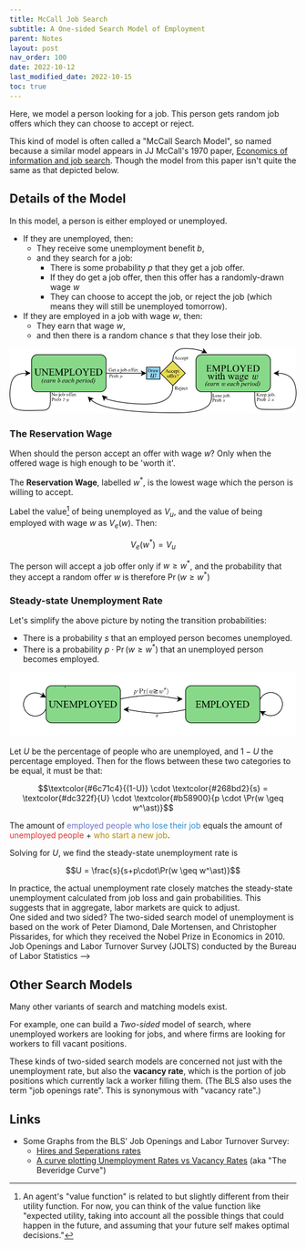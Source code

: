 ```yaml
---
title: McCall Job Search
subtitle: A One-sided Search Model of Employment
parent: Notes
layout: post
nav_order: 100
date: 2022-10-12
last_modified_date: 2022-10-15
toc: true
---
```


<!--

grand_parent: Notes

## Definitions

Amply Covered in https://www.rmwinslow.com/3102/measurement-labor.html
Well, maybe not the vacancy rate



vacancy rate, the participation rate, and the employment/popula-
tion ratio.
-->



<!--

## Motivating Facts


FROM BOOK
- unemployment rate is a countercyclical variable
- from the late 1960s until the mid-1980s there was a trend increase in the unemployment rate, and there was a trend decrease from the mid-1980s until the recession of 2008– 2009.
- LFPR up then slightly down for women, steady decline for men
- the labor force participation rate is much less cyclically variable than is the employment/population ratio. During a recession, workers who lose their jobs tend to search for other jobs and remain in the labor force as unemployed, rather than leave the labor force. 





## Simple Model of Job Search



In Adv Labor (ECON 4538), Textbook is ars Ljungqvist and Thomas Sargent, Recursive Macroeconomic Theory (3rd edition)

Week 2
 Introduction of Search Models of the Labor Market
  LS ch 6
  "The chapter studies ideas introduced in two important papers by McCall (1970) and Jovanovic (1979a). These
papers differ in the search technologies with which they confront an unemployed
worker.1 We also study a related model of occupational choice by Neal (1999).
"


Week 14
 Equilibrium Search and Matching (if time permits)
 Mortensen & Pissarides (1994)

(Similar to two-sided model in Williamson)

-->





Here, we model a person looking for a job. 
This person gets random job offers which they can choose to accept or reject. 

<aside markdown="block">
This kind of model is often called a "McCall Search Model", so named because a similar model appears in JJ McCall's 1970 paper, 
<a href="https://educnet.enpc.fr/pluginfile.php/29349/mod_resource/content/1/Mc%20Call_1970.pdf">Economics of information and job search</a>.
Though the model from this paper isn't quite the same as that depicted below.
</aside>


## Details of the Model


In this model, a person is either employed or unemployed.
- If they are unemployed, then:
    - They receive some unemployment benefit $b$,
    - and they search for a job:
        - There is some probability $p$ that they get a job offer.
        - If they do get a job offer, then this offer has a randomly-drawn wage $w$
        - They can choose to accept the job, or reject the job (which means they will still be unemployed tomorrow).
- If they are employed in a job with wage $w$, then:
    - They earn that wage $w$,
    - and then there is a random chance $s$ that they lose their job.

![A flowchart diagram depicting how a person in this McCall model moves from state to state.](img-jobsearch-McCall-flowchart.png)

### The Reservation Wage

When should the person accept an offer with wage $w$? 
Only when the offered wage is high enough to be 'worth it'.

The **Reservation Wage**, labelled $w^\ast$, is the lowest wage which the person is willing to accept.

Label the value[^valuefunction] of being unemployed as $V_u$,
and the value of being employed with wage $w$ as $V_e(w)$.
Then:

[^valuefunction]: An agent's "value function" is related to but slightly different from their utility function. For now, you can think of the value function like "expected utility, taking into account all the possible things that could happen in the future, and assuming that your future self makes optimal decisions." 

$$V_e(w^\ast) = V_u$$

The person will accept a job offer only if $w \geq w^\ast$,
and the probability that they accept a random offer $w$
is therefore $\Pr(w \geq w^\ast)$


### Steady-state Unemployment Rate

Let's simplify the above picture by noting the transition probabilities:

- There is a probability $s$ that an employed person becomes unemployed.
- There is a probability $p \cdot \Pr(w \geq w^\ast)$ that an unemployed person becomes employed.

![A flowchart diagram depicting a simplified 'lake' model of unemployment.](img-jobsearch-lakes.png)


Let $U$ be the percentage of people who are unemployed, 
and $1-U$ the percentage employed.
Then for the flows between these two categories to be equal, it must be that:

<!--$$\text{Employed} \to \text{Unemployed} = \text{Unemployed} \to \text{Employed}$$-->

$$\textcolor{#6c71c4}{(1-U)} \cdot \textcolor{#268bd2}{s} = \textcolor{#dc322f}{U} \cdot \textcolor{#b58900}{p \cdot \Pr(w \geq w^\ast)}$$

The amount of  <span style="color:#6c71c4">employed people</span> 
<span style="color:#268bd2">who lose their job</span> equals 
the amount of <span style="color:#dc322f">unemployed people</span> + 
<span style="color:#b58900">who start a new job</span>.

<!--TODO: Needs citation or graph/-->

<!--TODO: calculate equilibrium U-->

Solving for $U$, we find the steady-state unemployment rate is

$$U = \frac{s}{s+p\cdot\Pr(w \geq w^\ast)}$$



<aside>
In practice, the actual unemployment rate closely matches the steady-state unemployment calculated from job loss and gain probabilities. This suggests that in aggregate, labor markets are quick to adjust.
</aside>

<!--TODO: notes about transitions-->




<!--TODO: Beveridge curve went all wonky during covid. Focus discussion of 2-sided model on explaining how that may be because of ???.-->




<!--
- Value of being employed with wage $w$ is $V_e(w)$
- Value of being unemployed is $V_u$
- Probability of job offer if unemployed is $p$
- Separation rate $s$
- Reservation wage $w^\ast$
- Unemployment benefit $b$

- Fraction of unemployed workers is $U$
- Fraction of employed workers is $E$
-->




<!-->

One sided and two sided?

The two-sided search model of unemployment is based on the work of Peter
Diamond, Dale Mortensen, and Christopher Pissarides, for which they received the
Nobel Prize in Economics in 2010. 


Job Openings and Labor Turnover Survey (JOLTS) conducted by the Bureau of
Labor Statistics
-->



## Other Search Models

Many other variants of search and matching models exist.

For example, one can build a *Two-sided* model of search, 
where unemployed workers are looking for jobs,
and where firms are looking for workers to fill vacant positions.

These kinds of two-sided search models are concerned not just with the unemployment rate, 
but also the **vacancy rate**, which is the portion of job positions which currently lack a worker filling them.
(The BLS also uses the term "job openings rate". This is synonymous with "vacancy rate".)





## Links

- Some Graphs from the BLS' Job Openings and Labor Turnover Survey:
    - [Hires and Seperations rates](https://www.bls.gov/charts/job-openings-and-labor-turnover/hire-seps-rates.htm)
    - [A curve plotting Unemployment Rates vs Vacancy Rates](https://www.bls.gov/charts/job-openings-and-labor-turnover/job-openings-unemployment-beveridge-curve.htm) (aka "The Beveridge Curve")


<!--
https://www.bls.gov/charts/job-openings-and-labor-turnover/opening-industry.htm
https://www.bls.gov/charts/job-openings-and-labor-turnover/unemp-per-job-opening.htm
https://julia.quantecon.org/dynamic_programming/mccall_model.html
-->




